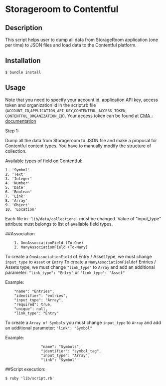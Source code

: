 Storageroom to Contentful
=================

## Description
This script helps user to dump all data from StorageRoom application (one per time) to JSON files and load data to the Contentful platform.

## Installation
```
$ bundle install
```

## Usage
Note that you need to specify your account id, application API key, access token and organization id in the script.rb file (```ACCOUNT_ID```,```APPLICATION_API_KEY```,```CONTENTFUL_ACCESS_TOKEN```, ```CONTENTFUL_ORGANIZATION_ID```).
Your access token can be found at [CMA - documentation](https://www.contentful.com/developers/documentation/content-management-api/#getting-started)

Step 1:

Dump all the data from Storageroom to JSON file and make a proposal for Contentful content types.
You have to manually modify the structure of collection.

Available types of field on Contentful:
```
1. 'Symbol'
2. 'Text'
3. 'Integer'
4. 'Number'
5. 'Date'
6. 'Boolean'
7. 'Link'
8. 'Array'
9. 'Object'
10. 'Location'
```

Each file in ```'lib/data/collections'``` must be changed.
Value of "input_type" attribute must belongs to list of available field types.

##Association
```
    1. OneAssociationField (To-One)
    2. ManyAssociationField (To-Many)
 ```
To create a ```OneAssociationField``` of Entry / Asset type, we must change ```input_type``` to ```Asset``` or ```Entry```
To create a ```ManyAssociationFieldof``` Entries / Assets type, we must change ```"link_type"``` to ```Array``` and add an additional parameter:
```"link_type": "Entry"```  or  ```"link_type": "Asset"```

Example:
```
    "name": "Entries",
    "identifier": "entries",
    "input_type": "Array",
    "required": true,
    "unique": null,
    "link_type": "Entry"
```

To create a ```Array of Symbols``` you must change ```input_type``` to ```Array``` and add an additional parameter:
```"link": "Symbol"```

Example:
```
                "name": "Symbols",
                "identifier": "symbol_tag",
                "input_type": "Array",
                "link": "Symbol"
```

##Script execution:

```
$ ruby 'lib/script.rb'
```